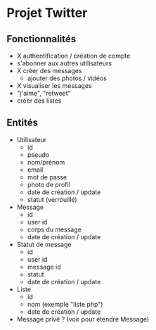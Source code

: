 # Projet Twitter

## Fonctionnalités 

* X authentification / création de compte
* s'abonner aux autres utilisateurs
* X créer des messages 
    * ajouter des photos / vidéos
* X visualiser les messages 
* "j'aime", "retweet"
* créer des listes 

## Entités

* Utilisateur
    * id
    * pseudo
    * nom/prénom
    * email
    * mot de passe
    * photo de profil
    * date de création / update
    * statut (verrouillé)
* Message
    * id
    * user id
    * corps du message 
    * date de création / update
* Statut de message 
    * id 
    * user id 
    * message id 
    * statut
    * date de création / update    
* Liste
    * id
    * nom (exemple "liste php")
    * date de création / update
* Message privé ? (voir pour étendre Message)
